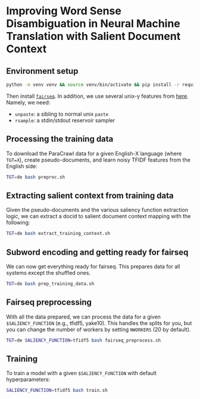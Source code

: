 # Improving Word Sense Disambiguation in Neural Machine Translation with Salient Document Context


## Environment setup

```bash
python -m venv venv && source venv/bin/activate && pip install -r requirements.txt
```

Then install [`fairseq`](https://github.com/facebookresearch/fairseq). In addition, we use several unix-y features from [here](https://github.com/mjpost/bin). Namely, we need:

- `unpaste`: a sibling to normal unix `paste`
- `rsample`: a stdin/stdout reservoir sampler

## Processing the training data

To download the ParaCrawl data for a given English-X language (where `TGT=X`), create pseudo-documents, and learn noisy TFIDF features from the English side:

```bash
TGT=de bash preproc.sh
```

## Extracting salient context from training data

Given the pseudo-documents and the various saliency function extraction logic, we can extract a docid to salient document context mapping with the following:

```bash
TGT=de bash extract_training_context.sh
```

## Subword encoding and getting ready for fairseq

We can now get everything ready for fairseq. This prepares data for all systems except the shuffled ones.

```bash
TGT=de bash prep_training_data.sh
```

## Fairseq preprocessing

With all the data prepared, we can process the data for a given `$SALIENCY_FUNCTION` (e.g., tfidf5, yake10). This handles the splits for you, but you can change the number of workers by setting `NWORKERS` (20 by default).

```bash
TGT=de SALIENCY_FUNCTION=tfidf5 bash fairseq_preprocess.sh
```

## Training

To train a model with a given `$SALIENCY_FUNCTION` with default hyperparameters:

```bash
SALIENCY_FUNCTION=tfidf5 bash train.sh
```


